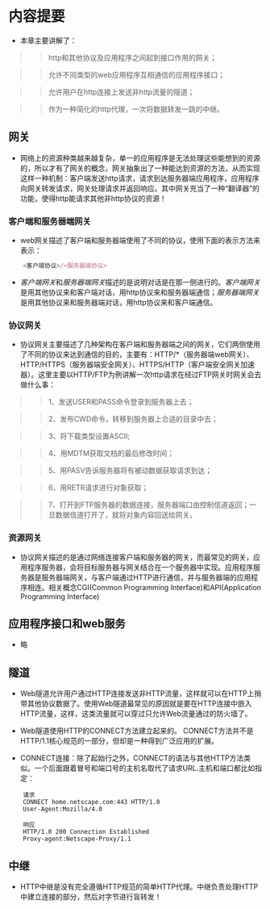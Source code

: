# 内容提要

* 本章主要讲解了：

>> http和其他协议及应用程序之间起到接口作用的网关；

>> 允许不同类型的web应用程序互相通信的应用程序接口；

>> 允许用户在http连接上发送非http流量的隧道；

>> 作为一种简化的http代理，一次将数据转发一跳的中继。

## 网关

* 网络上的资源种类越来越复杂，单一的应用程序是无法处理这些能想到的资源的，所以才有了网关的概念，网关抽象出了一种能达到资源的方法，从而实现这样一种机制：客户端发送http请求，请求到达服务器端应用程序，应用程序向网关转发请求，网关处理请求并返回响应。其中网关充当了一种“翻译器”的功能，使得http能请求其他非http协议的资源！

### 客户端和服务器端网关

* web网关描述了客户端和服务器端使用了不同的协议，使用下面的表示方法来表示：

``` javascript
	<客户端协议>/<服务器端协议>
```


* *客户端网关*和*服务器端网关*描述的是说明对话是在那一侧进行的。*客户端网关*是用其他协议来和客户端对话，用http协议来和服务器端通信；*服务器端网关*是用其他协议来和服务器端对话，用http协议来和客户端通信。


### 协议网关

* 协议网关主要描述了几种架构在客户端和服务器端之间的网关，它们两侧使用了不同的协议来达到通信的目的，主要有：HTTP/*（服务器端web网关）、HTTP/HTTPS（服务器端安全网关）、HTTPS/HTTP（客户端安全网关加速器）。这里主要以HTTP/FTP为例讲解一次http请求在经过FTP网关时网关会去做什么事：

>> 1、发送USER和PASS命令登录到服务器上去；

>> 2、发布CWD命令，转移到服务器上合适的目录中去；

>> 3、将下载类型设置ASCII;

>> 4、用MDTM获取文档的最后修改时间；

>> 5、用PASV告诉服务器将有被动数据获取请求到达；

>> 6、用RETR请求进行对象获取；

>> 7、打开到FTP服务器的数据连接，服务器端口由控制信道返回；一旦数据信道打开了，就将对象内容回送给网关。


### 资源网关

* 协议网关描述的是通过网络连接客户端和服务器的网关，而最常见的网关，应用程序服务器，会将目标服务器与网关结合在一个服务器中实现。应用程序服务器是服务器端网关，与客户端通过HTTP进行通信，并与服务器端的应用程序相连。相关概念CGI(Common Programming Interface)和API(Application Programming Interface)

## 应用程序接口和web服务

* 略

## 隧道

* Web隧道允许用户通过HTTP连接发送非HTTP流量，这样就可以在HTTP上捎带其他协议数据了。使用Web隧道最常见的原因就是要在HTTP连接中嵌入HTTP流量，这样，这类流量就可以穿过只允许Web流量通过的防火墙了。

* Web隧道使用HTTP的CONNECT方法建立起来的。 CONNECT方法并不是HTTP/1.1核心规范的一部分，但却是一种得到广泛应用的扩展。

* CONNECT连接：除了起始行之外，CONNECT的语法与其他HTTP方法类似。一个后面跟着冒号和端口号的主机名取代了请求URL.主机和端口都比如指定：

```
	请求
	CONNECT home.netscape.com:443 HTTP/1.0
	User-Agent:Mozilla/4.0

	响应
	HTTP/1.0 200 Connection Established
	Proxy-agent:Netscape-Proxy/1.1
```

## 中继

* HTTP中继是没有完全遵循HTTP规范的简单HTTP代理。中继负责处理HTTP中建立连接的部分，然后对字节进行盲转发！
